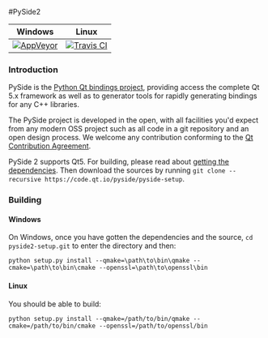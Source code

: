 #PySide2

| Windows | Linux |
|---------|-------|
| [![AppVeyor](https://img.shields.io/appveyor/ci/techtonik/pyside2-setup.svg)](https://ci.appveyor.com/project/techtonik/pyside2-setup) | [![Travis CI](https://img.shields.io/travis/PySide/pyside2-setup.svg)](https://travis-ci.org/PySide/pyside2-setup) |


### Introduction




PySide is the [Python Qt bindings project](http://wiki.qt.io/PySide2), providing access the complete Qt 5.x framework
as well as to generator tools for rapidly generating bindings for any C++ libraries.

The PySide project is developed in the open, with all facilities you'd expect
from any modern OSS project such as all code in a git repository and an open design process. We welcome
any contribution conforming to the [Qt Contribution Agreement](https://www.qt.io/contributionagreement/).


PySide 2 supports Qt5. For building, please read about [getting the dependencies](https://github.com/PySide/pyside2/wiki/Dependencies). Then download the sources by running `git clone --recursive https://code.qt.io/pyside/pyside-setup`.

### Building

#### Windows
On Windows, once you have gotten the dependencies and the source, `cd pyside2-setup.git` to enter the directory and then:
```
python setup.py install --qmake=\path\to\bin\qmake --cmake=\path\to\bin\cmake --openssl=\path\to\openssl\bin
```

#### Linux

You should be able to build:

```
python setup.py install --qmake=/path/to/bin/qmake --cmake=/path/to/bin/cmake --openssl=/path/to/openssl/bin
```

